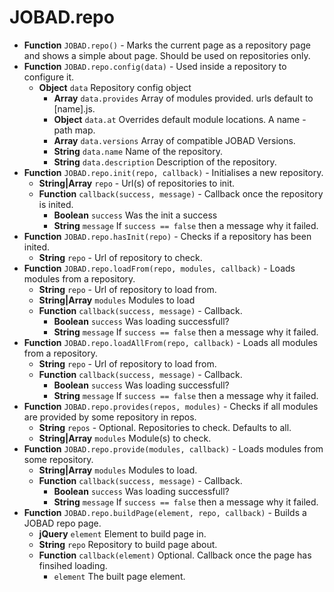# JOBAD.repo

* **Function** `JOBAD.repo()` - Marks the current page as a repository page and shows a simple about page. Should be used on repositories only. 
* **Function** `JOBAD.repo.config(data)` - Used inside a repository to configure it. 
    * **Object** `data` Repository config object
        * **Array** `data.provides` Array of modules provided. urls default to [name].js. 
        * **Object** `data.at` Overrides default module locations. A name - path map. 
        * **Array** `data.versions` Array of compatible JOBAD Versions. 
        * **String** `data.name` Name of the repository. 
        * **String** `data.description` Description of the repository. 
* **Function** `JOBAD.repo.init(repo, callback)` - Initialises a new repository. 
    * **String|Array** `repo` - Url(s) of repositories to init. 
    * **Function** `callback(success, message)` - Callback once the repository is inited. 
        * **Boolean** `success` Was the init a success
        * **String** `message` If `success == false` then a message why it failed. 
* **Function** `JOBAD.repo.hasInit(repo)` - Checks if a repository has been inited. 
    * **String** `repo` - Url of repository to  check. 
* **Function** `JOBAD.repo.loadFrom(repo, modules, callback)` - Loads modules from a repository. 
    * **String** `repo` - Url of repository to load from. 
    * **String|Array** `modules` Modules to load
    * **Function** `callback(success, message)` - Callback. 
        * **Boolean** `success` Was loading successfull?
        * **String** `message` If `success == false` then a message why it failed. 
* **Function** `JOBAD.repo.loadAllFrom(repo, callback)` - Loads all modules from a repository. 
    * **String** `repo` - Url of repository to load from. 
    * **Function** `callback(success, message)` - Callback. 
        * **Boolean** `success` Was loading successfull?
        * **String** `message` If `success == false` then a message why it failed. 
* **Function** `JOBAD.repo.provides(repos, modules)` - Checks if all modules are provided by some repository in repos. 
    * **String** `repos` - Optional. Repositories to check. Defaults to all. 
    * **String|Array** `modules` Module(s) to check. 
* **Function** `JOBAD.repo.provide(modules, callback)` - Loads modules from some repository. 
    * **String|Array** `modules` Modules to load. 
    * **Function** `callback(success, message)` - Callback. 
        * **Boolean** `success` Was loading successfull?
        * **String** `message` If `success == false` then a message why it failed. 
* **Function** `JOBAD.repo.buildPage(element, repo, callback)` - Builds a JOBAD repo page. 
    * **jQuery** `element` Element to build page in. 
    * **String** `repo` Repository to build page about. 
    * **Function** `callback(element)` Optional. Callback once the page has finsihed loading. 
        * `element` The built page element. 